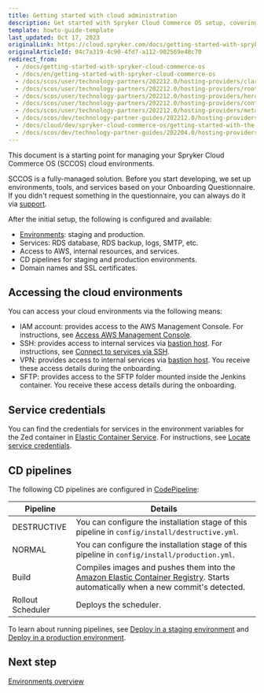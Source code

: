 ```yaml
---
title: Getting started with cloud administration
description: Get started with Spryker Cloud Commerce OS setup, covering environment configurations, AWS access, and deploying with continuous integration for optimized cloud management.
template: howto-guide-template
last_updated: Oct 17, 2023
originalLink: https://cloud.spryker.com/docs/getting-started-with-spryker-cloud-commerce-os
originalArticleId: 04c7a319-4c90-4fd7-a112-982569e48c70
redirect_from:
  - /docs/getting-started-with-spryker-cloud-commerce-os
  - /docs/en/getting-started-with-spryker-cloud-commerce-os
  - /docs/scos/user/technology-partners/202212.0/hosting-providers/claranet.html
  - /docs/scos/user/technology-partners/202212.0/hosting-providers/root-360.html
  - /docs/scos/user/technology-partners/202212.0/hosting-providers/heroku.html
  - /docs/scos/user/technology-partners/202212.0/hosting-providers/continum.html
  - /docs/scos/user/technology-partners/202212.0/hosting-providers/metaways.html
  - /docs/scos/dev/technology-partner-guides/202212.0/hosting-providers/integrating-heroku.html
  - /docs/cloud/dev/spryker-cloud-commerce-os/getting-started-with-the-spryker-cloud-commerce-os.html
  - /docs/scos/dev/technology-partner-guides/202204.0/hosting-providers/integrating-heroku.html
---
```


This document is a starting point for managing your Spryker Cloud Commerce OS (SCCOS) cloud environments.

SCCOS is a fully-managed solution. Before you start developing, we set up environments, tools, and services based on your Onboarding Questionnaire. If you didn't request something in the questionnaire, you can always do it via [support](https://spryker.force.com/support/s/).

After the initial setup, the following is configured and available:

* [Environments](/docs/ca/dev/environments-overview.html): staging and production.
* Services: RDS database, RDS backup, logs, SMTP, etc.
* Access to AWS, internal resources, and services.
* CD pipelines for staging and production environments.
* Domain names and SSL certificates.


## Accessing the cloud environments

You can access your cloud environments via the following means:

* IAM account: provides access to the AWS Management Console. For instructions, see [Access AWS Management Console](/docs/ca/dev/access/access-the-aws-management-console.html).
* SSH: provides access to internal services via [bastion host](https://docs.aws.amazon.com/quickstart/latest/linux-bastion/overview.html). For instructions, see [Connect to services via SSH](/docs/ca/dev/access/connect-to-services-via-ssh.html).
* VPN: provides access to internal services via [bastion host](https://docs.aws.amazon.com/quickstart/latest/linux-bastion/overview.html). You receive these access details during the onboarding.
* SFTP: provides access to the SFTP folder mounted inside the Jenkins container. You receive these access details during the onboarding.


## Service credentials

You can find the credentials for services in the environment variables for the Zed container in [Elastic Container Service](https://docs.aws.amazon.com/AmazonECS/latest/developerguide/Welcome.html). For instructions, see [Locate service credentials](/docs/ca/dev/access/locate-service-credentials.html).


## CD pipelines

The following CD pipelines are configured in [CodePipeline](https://docs.aws.amazon.com/codepipeline/latest/userguide/welcome.html):

<div class="width-100">

| Pipeline | Details |
| --- | --- |
| DESTRUCTIVE | You can configure the installation stage of this pipeline in `config/install/destructive.yml`. |
| NORMAL | You can configure the installation stage of this pipeline in `config/install/production.yml`. |
| Build | Compiles images and pushes them into the [Amazon Elastic Container Registry](https://docs.aws.amazon.com/AmazonECR/latest/userguide/what-is-ecr.html). Starts automatically when a new commit's detected.  |
| Rollout Scheduler | Deploys the scheduler. |

</div>

To learn about running pipelines, see [Deploy in a staging environment](/docs/ca/dev/deploy-in-a-staging-environment.html) and [Deploy in a production environment](/docs/ca/dev/deploy-in-a-production-environment.html).

## Next step

[Environments overview](/docs/ca/dev/environments-overview.html)
